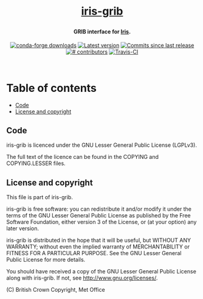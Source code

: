 <h1 align="center" style="margin:1em;">
  <a href="https://iris-grib.readthedocs.io/en/latest/">iris-grib</a>
</h1>

<h4 align="center">
GRIB interface for <a href="https://github.com/SciTools/iris">Iris</a>.
</h4>

<p align="center">
<!-- https://shields.io/ is a good source of these -->
<a href="https://anaconda.org/conda-forge/iris-grib">
<img src="https://img.shields.io/conda/dn/conda-forge/iris-grib.svg"
 alt="conda-forge downloads" /></a>
<a href="https://github.com/SciTools/iris-grib/releases">
<img src="https://img.shields.io/github/tag/SciTools/iris-grib.svg"
 alt="Latest version" /></a>
<a href="https://github.com/SciTools/iris-grib/commits/master">
<img src="https://img.shields.io/github/commits-since/SciTools/iris-grib/latest.svg"
 alt="Commits since last release" /></a>
<a href="https://github.com/SciTools/iris-grib/graphs/contributors">
<img src="https://img.shields.io/github/contributors/SciTools/iris-grib.svg"
 alt="# contributors" /></a>
<a href="https://travis-ci.org/SciTools/iris-grib/branches">
<img src="https://api.travis-ci.org/repositories/SciTools/iris-grib.svg?branch=master"
 alt="Travis-CI" /></a>
<!-- <a href="https://zenodo.org/badge/latestdoi/5282596">
<img src="https://zenodo.org/badge/5282596.svg"
 alt="zenodo" /></a> -->
</p>
<br>

# Table of contents

<!--
NOTE: toc auto-generated with https://github.com/jonschlinkert/markdown-toc
    $> markdown-toc -i --bullets='-' README.md
NOTE: This entire README can be markdown linted with
    https://github.com/igorshubovych/markdownlint-cli
    $ echo '{"no-inline-html": false}' > .markdownrc
    $ markdownlint README.md
-->

<!-- toc -->

- [Code](#code)
- [License and copyright](#license-and-copyright)

<!-- tocstop -->

## Code

iris-grib is licenced under the GNU Lesser General Public License (LGPLv3).

The full text of the licence can be found in the COPYING and COPYING.LESSER
files.

## License and copyright

This file is part of iris-grib.

iris-grib is free software: you can redistribute it and/or modify it under
the terms of the GNU Lesser General Public License as published by the
Free Software Foundation, either version 3 of the License, or
(at your option) any later version.

iris-grib is distributed in the hope that it will be useful,
but WITHOUT ANY WARRANTY; without even the implied warranty of
MERCHANTABILITY or FITNESS FOR A PARTICULAR PURPOSE.  See the
GNU Lesser General Public License for more details.

You should have received a copy of the GNU Lesser General Public License
along with iris-grib.  If not, see <http://www.gnu.org/licenses/>.

(C) British Crown Copyright, Met Office
